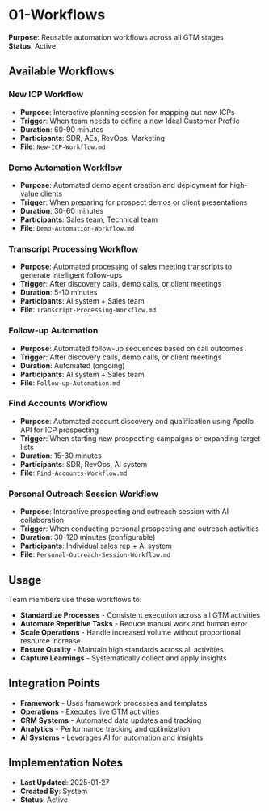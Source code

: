 # 01-Workflows
**Purpose**: Reusable automation workflows across all GTM stages  
**Status**: Active

## Available Workflows

### New ICP Workflow
- **Purpose**: Interactive planning session for mapping out new ICPs
- **Trigger**: When team needs to define a new Ideal Customer Profile
- **Duration**: 60-90 minutes
- **Participants**: SDR, AEs, RevOps, Marketing
- **File**: `New-ICP-Workflow.md`

### Demo Automation Workflow
- **Purpose**: Automated demo agent creation and deployment for high-value clients
- **Trigger**: When preparing for prospect demos or client presentations
- **Duration**: 30-60 minutes
- **Participants**: Sales team, Technical team
- **File**: `Demo-Automation-Workflow.md`

### Transcript Processing Workflow
- **Purpose**: Automated processing of sales meeting transcripts to generate intelligent follow-ups
- **Trigger**: After discovery calls, demo calls, or client meetings
- **Duration**: 5-10 minutes
- **Participants**: AI system + Sales team
- **File**: `Transcript-Processing-Workflow.md`

### Follow-up Automation
- **Purpose**: Automated follow-up sequences based on call outcomes
- **Trigger**: After discovery calls, demo calls, or client meetings
- **Duration**: Automated (ongoing)
- **Participants**: AI system + Sales team
- **File**: `Follow-up-Automation.md`

### Find Accounts Workflow
- **Purpose**: Automated account discovery and qualification using Apollo API for ICP prospecting
- **Trigger**: When starting new prospecting campaigns or expanding target lists
- **Duration**: 15-30 minutes
- **Participants**: SDR, RevOps, AI system
- **File**: `Find-Accounts-Workflow.md`

### Personal Outreach Session Workflow
- **Purpose**: Interactive prospecting and outreach session with AI collaboration
- **Trigger**: When conducting personal prospecting and outreach activities
- **Duration**: 30-120 minutes (configurable)
- **Participants**: Individual sales rep + AI system
- **File**: `Personal-Outreach-Session-Workflow.md`


## Usage
Team members use these workflows to:
- **Standardize Processes** - Consistent execution across all GTM activities
- **Automate Repetitive Tasks** - Reduce manual work and human error
- **Scale Operations** - Handle increased volume without proportional resource increase
- **Ensure Quality** - Maintain high standards across all activities
- **Capture Learnings** - Systematically collect and apply insights

## Integration Points
- **Framework** - Uses framework processes and templates
- **Operations** - Executes live GTM activities
- **CRM Systems** - Automated data updates and tracking
- **Analytics** - Performance tracking and optimization
- **AI Systems** - Leverages AI for automation and insights

## Implementation Notes
- **Last Updated**: 2025-01-27
- **Created By**: System
- **Status**: Active
